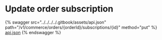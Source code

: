 # Update order subscription

{% swagger src="../../../../.gitbook/assets/api.json" path="/v1/commerce/orders/{orderId}/subscriptions/{id}" method="put" %}
[api.json](../../../../.gitbook/assets/api.json)
{% endswagger %}
